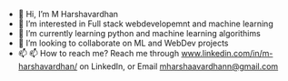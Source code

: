- 👋 Hi, I’m M Harshavardhan
- 👀 I’m interested in Full stack webdevelopemnt and machine learning 
- 🌱 I’m currently learning python and machine learning algorithims
- 💞️ I’m looking to collaborate on ML and WebDev projects
- 📫 📫 How to reach me? Reach me through  www.linkedin.com/in/m-harshavardhan/ on LinkedIn, or Email mharshaavardhann@gmail.com


<!---
harshavardhanm07/harshavardhanm07 is a ✨ special ✨ repository because its `README.md` (this file) appears on your GitHub profile.
You can click the Preview link to take a look at your changes.
--->
